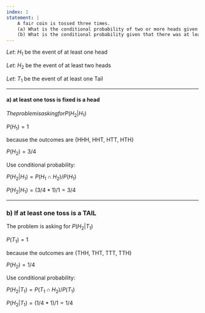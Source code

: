 ```yaml
---
index: 1
statement: |
    A fair coin is tossed three times.  
    (a) What is the conditional probability of two or more heads given that there was at least one head?  
    (b) What is the conditional probability given that there was at least on tail?
---
```



$Let:\ H_1$ be the event of at least one head

$Let:\ H_2$ be the event of at least two heads

$Let:\ T_1$ be the event of at least one Tail

---

#### a) at least one toss is fixed is a head

$The problem is asking for P(H_2|H_1)$

$P(H_1) = 1$

because the outcomes are {HHH, HHT, HTT, HTH}

$P(H_2) = 3/4$


Use conditional probability:

$P(H_2|H_1) = P(H_1 \cap H_2) / P(H_1)$

$P(H_2|H_1) = (3/4* 1) / 1 = 3/4$

---

### b) If at least one toss is a TAIL  

The problem is asking for $P(H_2|T_1)$

$P(T_1) = 1$

because the outcomes are {THH, THT, TTT, TTH}

$P(H_2) = 1/4$

Use conditional probability:

$P(H_2|T_1) = P(T_1 \cap H_2) / P(T_1)$

$P(H_2|T_1) = (1/4* 1) / 1 = 1/4$

